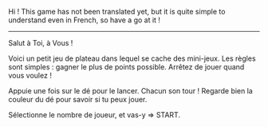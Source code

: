 Hi ! This game has not been translated yet, but it is quite simple to understand even in French, so have a go at it !

----

Salut à Toi, à Vous !

Voici un petit jeu de plateau dans lequel se cache des mini-jeux. 
Les règles sont simples : gagner le plus de points possible. Arrêtez de jouer quand vous voulez !

Appuie une fois sur le dé pour le lancer. Chacun son tour ! Regarde bien la couleur du dé pour savoir si tu peux jouer.

Sélectionne le nombre de joueur, et vas-y => START.
